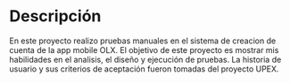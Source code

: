 # Descripción

En este proyecto realizo pruebas manuales en el sistema de creacion de cuenta de la app mobile OLX.
El objetivo de este proyecto es mostrar mis habilidades en el analisis, el diseño y ejecución de pruebas.
La historia de usuario y sus criterios de aceptación fueron tomadas del proyecto UPEX.
